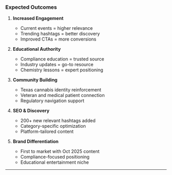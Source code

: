 ### Expected Outcomes

1. **Increased Engagement**
   - Current events = higher relevance
   - Trending hashtags = better discovery
   - Improved CTAs = more conversions

2. **Educational Authority**
   - Compliance education = trusted source
   - Industry updates = go-to resource
   - Chemistry lessons = expert positioning

3. **Community Building**
   - Texas cannabis identity reinforcement
   - Veteran and medical patient connection
   - Regulatory navigation support

4. **SEO & Discovery**
   - 200+ new relevant hashtags added
   - Category-specific optimization
   - Platform-tailored content

5. **Brand Differentiation**
   - First to market with Oct 2025 content
   - Compliance-focused positioning
   - Educational entertainment niche

---
